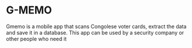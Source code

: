 # G-MEMO

Gmemo is a mobile app that scans Congolese voter cards, extract the data and save it in a database.
This app can be used by a security company or other people who need it
